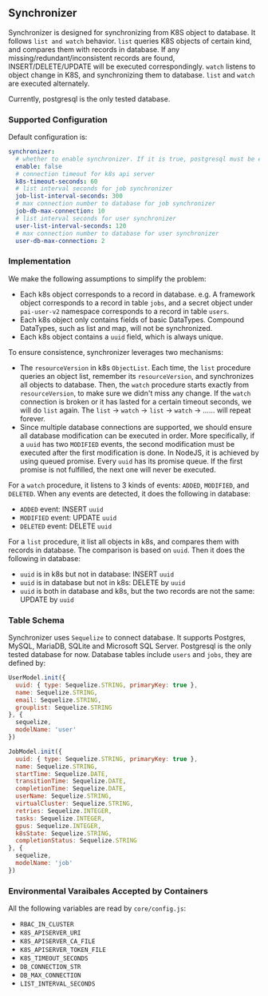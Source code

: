 ## Synchronizer

Synchronizer is designed for synchronizing from K8S object to database. It follows `list and watch` behavior. `list` queries K8S objects of certain kind, and compares them with records in database. If any missing/redundant/inconsistent records are found, INSERT/DELETE/UPDATE will be executed correspondingly. `watch` listens to object change in K8S, and synchronizing them to database. `list` and `watch` are executed alternately.

Currently, postgresql is the only tested database.

### Supported Configuration

Default configuration is:

```yaml
synchronizer:
  # whether to enable synchronizer. If it is true, postgresql must be enabled too.
  enable: false
  # connection timeout for k8s api server
  k8s-timeout-seconds: 60
  # list interval seconds for job synchronizer
  job-list-interval-seconds: 300
  # max connection number to database for job synchronizer
  job-db-max-connection: 10
  # list interval seconds for user synchronizer 
  user-list-interval-seconds: 120
  # max connection number to database for user synchronizer
  user-db-max-connection: 2
```

### Implementation

We make the following assumptions to simplify the problem:

  - Each k8s object corresponds to a record in database. e.g. A framework object corresponds to a record in table `jobs`, and a secret object under `pai-user-v2` namespace corresponds to a record in table `users`.
  - Each k8s object only contains fields of basic DataTypes. Compound DataTypes, such as list and map, will not be synchronized.
  - Each k8s object contains a `uuid` field, which is always unique.

To ensure consistence, synchronizer leverages two mechanisms:

  - The `resourceVersion` in k8s `ObjectList`. Each time, the `list` procedure queries an object list, remember its `resourceVersion`, and synchronizes all objects to database. Then, the `watch` procedure starts exactly from `resourceVersion`, to make sure we didn't miss any change. If the `watch` connection is broken or it has lasted for a certain timeout seconds, we will do `list` again. The `list` -> `watch` -> `list` -> `watch` -> ...... will repeat forever.
  - Since multiple database connections are supported, we should ensure all database modification can be executed in order. More specifically, if a `uuid` has two `MODIFIED` events, the second modification must be executed after the first modification is done. In NodeJS, it is achieved by using queued promise. Every `uuid` has its promise queue. If the first promise is not fulfilled, the next one will never be executed.

For a `watch` procedure, it listens to 3 kinds of events: `ADDED`, `MODIFIED`, and `DELETED`. When any events are detected, it does the following in database:

  - `ADDED` event: INSERT `uuid`
  - `MODIFIED` event: UPDATE `uuid`
  - `DELETED` event: DELETE `uuid`

For a `list` procedure, it list all objects in k8s, and compares them with records in database. The comparison is based on `uuid`. Then it does the following in database:

  - `uuid` is in k8s but not in database: INSERT `uuid`
  - `uuid` is in database but not in k8s: DELETE by `uuid`
  - `uuid` is both in database and k8s, but the two records are not the same: UPDATE by `uuid`

### Table Schema

Synchronizer uses `Sequelize` to connect database. It supports Postgres, MySQL, MariaDB, SQLite and Microsoft SQL Server. Postgresql is the only tested database for now. Database tables include `users` and `jobs`, they are defined by:

```javascript
UserModel.init({
  uuid: { type: Sequelize.STRING, primaryKey: true },
  name: Sequelize.STRING,
  email: Sequelize.STRING,
  grouplist: Sequelize.STRING
}, {
  sequelize,
  modelName: 'user'
})

JobModel.init({
  uuid: { type: Sequelize.STRING, primaryKey: true },
  name: Sequelize.STRING,
  startTime: Sequelize.DATE,
  transitionTime: Sequelize.DATE,
  completionTime: Sequelize.DATE,
  userName: Sequelize.STRING,
  virtualCluster: Sequelize.STRING,
  retries: Sequelize.INTEGER,
  tasks: Sequelize.INTEGER,
  gpus: Sequelize.INTEGER,
  k8sState: Sequelize.STRING,
  completionStatus: Sequelize.STRING
}, {
  sequelize,
  modelName: 'job'
})
```

### Environmental Varaibales Accepted by Containers

All the following variables are read by `core/config.js`:

  - `RBAC_IN_CLUSTER`
  - `K8S_APISERVER_URI`
  - `K8S_APISERVER_CA_FILE`
  - `K8S_APISERVER_TOKEN_FILE`
  - `K8S_TIMEOUT_SECONDS`
  - `DB_CONNECTION_STR`
  - `DB_MAX_CONNECTION`
  - `LIST_INTERVAL_SECONDS`


